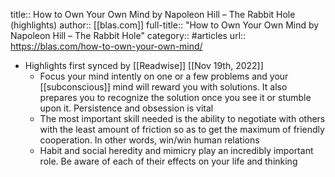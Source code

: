 title:: How to Own Your Own Mind by Napoleon Hill – The Rabbit Hole (highlights)
author:: [[blas.com]]
full-title:: "How to Own Your Own Mind by Napoleon Hill – The Rabbit Hole"
category:: #articles
url:: https://blas.com/how-to-own-your-own-mind/

- Highlights first synced by [[Readwise]] [[Nov 19th, 2022]]
	- Focus your mind intently on one or a few problems and your [[subconscious]] mind will reward you with solutions. It also prepares you to recognize the solution once you see it or stumble upon it. Persistence and obsession is vital
	- The most important skill needed is the ability to negotiate with others with the least amount of friction so as to get the maximum of friendly cooperation. In other words, win/win human relations
	- Habit and social heredity and mimicry play an incredibly important role. Be aware of each of their effects on your life and thinking